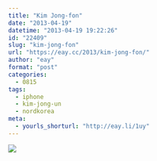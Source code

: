```yaml
---
title: "Kim Jong-fon"
date: "2013-04-19"
datetime: "2013-04-19 19:22:26"
id: "22409"
slug: "kim-jong-fon"
url: "https://eay.cc/2013/kim-jong-fon/"
author: "eay"
format: "post"
categories:
  - 0815
tags:
  - iphone
  - kim-jong-un
  - nordkorea
meta:
  - yourls_shorturl: "http://eay.li/1uy"
---
```


[![](https://eay.cc/uploads/2013/kimjongfon.jpg)](http://d.pr/i/8KI)
